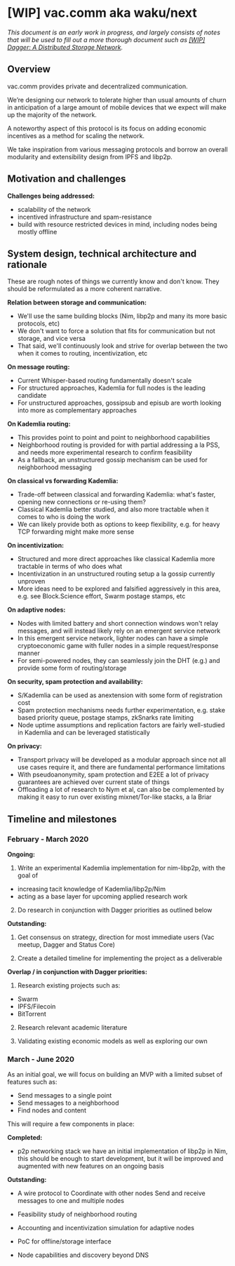 # [WIP] vac.comm aka waku/next

*This document is an early work in progress, and largely consists of notes that will be used to fill out a more thorough document such as [[WIP] Dagger: A Distributed Storage Network](https://hackmd.io/CDg3GXyTSbSmBQjL93hooA?both).*

## Overview

vac.comm provides private and decentralized communication.

We’re designing our network to tolerate higher than usual amounts of churn in anticipation of a large amount of mobile devices that we expect will make up the majority of the network.

A noteworthy aspect of this protocol is its focus on adding economic incentives as a method for scaling the network.

We take inspiration from various messaging protocols and borrow an overall modularity and extensibility design from IPFS and libp2p.

## Motivation and challenges

**Challenges being addressed:**
- scalability of the network
- incentived infrastructure and spam-resistance
- build with resource restricted devices in mind, including nodes being mostly offline

## System design, technical architecture and rationale

These are rough notes of things we currently know and don't know. They should be reformulated as a more coherent narrative.

**Relation between storage and communication:**
- We'll use the same building blocks (Nim, libp2p and many its more basic protocols, etc)
- We don't want to force a solution that fits for communication but not storage, and vice versa
- That said, we'll continuously look and strive for overlap between the two when it comes to routing, incentivization, etc

**On message routing:**
- Current Whisper-based routing fundamentally doesn't scale
- For structured approaches, Kademlia for full nodes is the leading candidate
- For unstructured approaches, gossipsub and episub are worth looking into more as complementary approaches

**On Kademlia routing:**
- This provides point to point and point to neighborhood capabilities
- Neighborhood routing is provided for with partial addressing a la PSS, and needs more experimental research to confirm feasibility
- As a fallback, an unstructured gossip mechanism can be used for neighborhood messaging

**On classical vs forwarding Kademlia:**
- Trade-off between classical and forwarding Kademlia: what's faster, opening new connections or re-using them?
- Classical Kademlia better studied, and also more tractable when it comes to who is doing the work
- We can likely provide both as options to keep flexibility, e.g. for heavy TCP forwarding might make more sense

**On incentivization:**
- Structured and more direct approaches like classical Kademlia more tractable in terms of who does what
- Incentivization in an unstructured routing setup a la gossip currently unproven
- More ideas need to be explored and falsified aggressively in this area, e.g. see Block.Science effort, Swarm postage stamps, etc

**On adaptive nodes:**
- Nodes with limited battery and short connection windows won't relay messages, and will instead likely rely on an emergent service network
- In this emergent service network, lighter nodes can have a simple cryptoeconomic game with fuller nodes in a simple request/response manner
- For semi-powered nodes, they can seamlessly join the DHT (e.g.) and provide some form of routing/storage

**On security, spam protection and availability:**
- S/Kademlia can be used as anextension with some form of registration cost
- Spam protection mechanisms needs further experimentation, e.g. stake based priority queue, postage stamps, zkSnarks rate limiting
- Node uptime assumptions and replication factors are fairly well-studied in Kademlia and can be leveraged statistically

**On privacy:**
- Transport privacy will be developed as a modular approach since not all use cases require it, and there are fundamental performance limitations
- With pseudoanonymity, spam protection and E2EE a lot of privacy guarantees are achieved over current state of things
- Offloading a lot of research to Nym et al, can also be complemented by making it easy to run over existing mixnet/Tor-like stacks, a la Briar

## Timeline and milestones

### February - March 2020

**Ongoing:**

1. Write an experimental Kademlia implementation for nim-libp2p, with the goal of
  - increasing tacit knowledge of Kademlia/libp2p/Nim
  - acting as a base layer for upcoming applied research work

2. Do research in conjunction with Dagger priorities as outlined below

**Outstanding:**

1. Get consensus on strategy, direction for most immediate users (Vac meetup, Dagger and Status Core)

2. Create a detailed timeline for implementing the project as a deliverable

**Overlap / in conjunction with Dagger priorities:**

1. Research existing projects such as:
 - Swarm
 - IPFS/Filecoin
 - BitTorrent

2. Research relevant academic literature

3. Validating existing economic models as well as exploring our own

### March - June 2020

As an initial goal, we will focus on building an MVP with a limited subset of features such as:

- Send messages to a single point
- Send messages to a neighborhood
- Find nodes and content

This will require a few components in place:

**Completed:**

- p2p networking stack
    we have an initial implementation of libp2p in Nim, this should be enough to start development, but it will be improved and augmented with new features on an ongoing basis

**Outstanding:**

- A wire protocol to
    Coordinate with other nodes
    Send and receive messages to one and multiple nodes

- Feasibility study of neighborhood routing

- Accounting and incentivization simulation for adaptive nodes

- PoC for offline/storage interface

- Node capabilities and discovery beyond DNS
